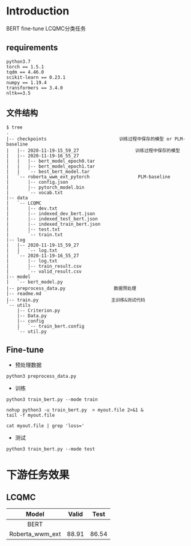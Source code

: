 
# Introduction

BERT fine-tune LCQMC分类任务

##  requirements
```angular2
python3.7
torch == 1.5.1
tqdm == 4.46.0
scikit-learn == 0.23.1
numpy == 1.19.4
transformers == 3.4.0
nltk==3.5
```

## 文件结构

```
$ tree
.
|-- checkpoints                           训练过程中保存的模型 or PLM-baseline 
|   |-- 2020-11-19-15_59_27                     训练过程中保存的模型 
|   |-- 2020-11-19-16_55_27
|   |   |-- bert_model_epoch0.tar
|   |   |-- bert_model_epoch1.tar
|   |   `-- best_bert_model.tar
|   `-- roberta_wwm_ext_pytorch                  PLM-baseline 
|       |-- config.json
|       |-- pytorch_model.bin
|       `-- vocab.txt
|-- data
|   `-- LCQMC
|       |-- dev.txt
|       |-- indexed_dev_bert.json
|       |-- indexed_test_bert.json
|       |-- indexed_train_bert.json
|       |-- test.txt
|       `-- train.txt
|-- log
|   |-- 2020-11-19-15_59_27
|   |   `-- log.txt
|   `-- 2020-11-19-16_55_27
|       |-- log.txt
|       |-- train_result.csv
|       `-- valid_result.csv
|-- model                     
|   `-- bert_model.py
|-- preprocess_data.py                  数据预处理
|-- readme.md      
|-- train.py                           主训练&测试代码
`-- utils
    |-- Criterion.py
    |-- Data.py
    |-- config
    |   `-- train_bert.config
    `-- util.py

```


##  Fine-tune

* 预处理数据
```
python3 preprocess_data.py
```
* 训练
```
python3 train_bert.py --mode train
```
```
nohup python3 -u train_bert.py  > myout.file 2>&1 &
tail -f myout.file

cat myout.file | grep 'loss='
```
* 测试
```
python3 train_bert.py --mode test
```





# 下游任务效果

## LCQMC

| Model | Valid  | Test |
| :----:| :----: | :----: |
| BERT |    |   |
| Roberta_wwm_ext | 88.91 | 86.54 |















